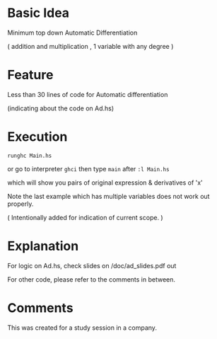 
# Basic Idea

Minimum top down Automatic Differentiation 

( addition and multiplication , 1 variable with any degree )

# Feature

Less than 30 lines of code for Automatic differentiation

(indicating about the code on Ad.hs)

# Execution

`runghc Main.hs`

or go to interpreter `ghci` then type  `main` after `:l Main.hs`

which will show you pairs of original expression & derivatives of 'x'

Note the last example which has multiple variables does not work out properly.

( Intentionally added for indication of current scope. )

# Explanation

For logic on Ad.hs, check slides on /doc/ad_slides.pdf out

For other code, please refer to the comments in between.

# Comments

This was created for a study session in a company.


